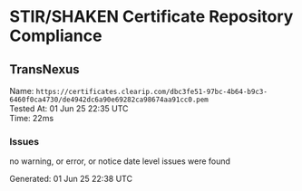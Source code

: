 # STIR/SHAKEN Certificate Repository Compliance

## TransNexus

Name: `https://certificates.clearip.com/dbc3fe51-97bc-4b64-b9c3-6460f0ca4730/de4942dc6a90e69282ca98674aa91cc0.pem`\
Tested At: 01 Jun 25 22:35 UTC\
Time: 22ms

### Issues

no warning, or error, or notice date level issues were found

Generated: 01 Jun 25 22:38 UTC